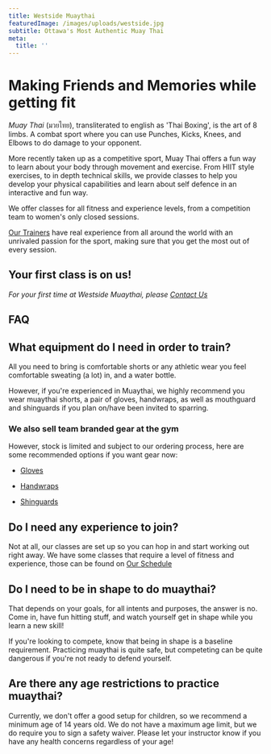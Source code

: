 ```yaml
---
title: Westside Muaythai
featuredImage: /images/uploads/westside.jpg
subtitle: Ottawa's Most Authentic Muay Thai
meta:
  title: ''
---
```


# Making Friends and Memories while getting fit

_Muay Thai_ (มวยไทย), transliterated to english as 'Thai Boxing', is the art of 8 limbs. A combat sport where you can use Punches, Kicks, Knees, and Elbows to do damage to your opponent.

More recently taken up as a competitive sport, Muay Thai offers a fun way to learn about your body through movement and exercise. From HIIT style exercises, to in depth technical skills, we provide classes to help you develop your physical capabilities and learn about self defence in an interactive and fun way.

We offer classes for all fitness and experience levels, from a competition team to women's only closed sessions.

[Our Trainers](/instructors) have real experience from all around the world with an unrivaled passion for the sport, making sure that you get the most out of every session.

## Your first class is on us!

_For your first time at Westside Muaythai, please [Contact Us](/contact)_

## FAQ

## What equipment do I need in order to train?

All you need to bring is comfortable shorts or any athletic wear you feel comfortable sweating (a lot) in, and a water bottle.

However, if you're experienced in Muaythai, we highly recommend you wear muaythai shorts, a pair of gloves, handwraps, as well as mouthguard and shinguards if you plan on/have been invited to sparring.

### We also sell team branded gear at the gym

However, stock is limited and subject to our ordering process, here are some recommended options if you want gear now:

- [Gloves](https://www.amazon.ca/RDX-Sparring-Training-Kickboxing-Punching/dp/B08MWSBKB6/ref=sr_1_1_sspa?crid=88V1AN44E72V&keywords=muay+thai+gloves&qid=1683644788&sprefix=muaythai+gloves%2Caps%2C72&sr=8-1-spons&psc=1&smid=A1XZFGTUY1OJKO&spLa=ZW5jcnlwdGVkUXVhbGlmaWVyPUExN1VSTjlaS0tXU05SJmVuY3J5cHRlZElkPUEwMDQxMzM3MTBNVzY4QTMxSjhROSZlbmNyeXB0ZWRBZElkPUEwNDU2Nzk2Q1dMWjM2UDExNk5ZJndpZGdldE5hbWU9c3BfYXRmJmFjdGlvbj1jbGlja1JlZGlyZWN0JmRvTm90TG9nQ2xpY2s9dHJ1ZQ==&_encoding=UTF8&tag=westsidemuayt-20&linkCode=ur2&linkId=1006b0325cc9599e2e70d996c36ccdc5&camp=15121&creative=330641)

- [Handwraps](https://www.amazon.ca/Meister-Adult-Semi-Elastic-MMA-Boxing/dp/B00BUHQFBK/ref=sxin_16_pa_sp_search_thematic_sspa?content-id=amzn1.sym.67df2caa-85de-4b75-82fc-83c9436f6fd1%253Aamzn1.sym.67df2caa-85de-4b75-82fc-83c9436f6fd1&crid=RAXNFBBDUIVV&cv_ct_cx=hand+wraps&keywords=hand+wraps&pd_rd_i=B00BUHQFBK&pd_rd_r=e5182c44-ae25-4eb4-be87-fc16c96c8f3a&pd_rd_w=d1Xcf&pd_rd_wg=S1mFV&pf_rd_p=67df2caa-85de-4b75-82fc-83c9436f6fd1&pf_rd_r=E8TCXKSSPV0VM0Y01AKQ&qid=1683645201&sbo=RZvfv%252F%252FHxDF%252BO5021pAnSA%253D%253D&sprefix=handwraps%252Caps%252C90&sr=1-2-acb80629-ce74-4cc5-9423-11e8801573fb-spons&psc=1&spLa=ZW5jcnlwdGVkUXVhbGlmaWVyPUExRDBBREZNWk9KTFIzJmVuY3J5cHRlZElkPUEwMDQ5NzkyMTZMU0FHRkdPTDhRSiZlbmNyeXB0ZWRBZElkPUEwMjM3Mzc4MzA3VkxNWDBTODcwQyZ3aWRnZXROYW1lPXNwX3NlYXJjaF90aGVtYXRpYyZhY3Rpb249Y2xpY2tSZWRpcmVjdCZkb05vdExvZ0NsaWNrPXRydWU=&_encoding=UTF8&=westsidemuayt-20&=ur2&=66cbb04c6f6cc939e233e03e81eb39fb&=15121&=330641)

- [Shinguards](https://www.amazon.ca/RDX-Kickboxing-Fighting-Protection-Protector/dp/B08NSSLXJX/ref=sr_1_2_sspa?crid=R86BDGSW8T6U&keywords=shin%2Bguards%2Bmuay%2Bthai&qid=1683645324&s=sports&sprefix=shingaurds%2Bmuaythai%2Csporting%2C64&sr=1-2-spons&smid=A1XZFGTUY1OJKO&spLa=ZW5jcnlwdGVkUXVhbGlmaWVyPUExSzdOMVFZNk82TVlaJmVuY3J5cHRlZElkPUEwMTU3NzQ4MU1PTEcwQkZPS0RHViZlbmNyeXB0ZWRBZElkPUEwMjcyNDg3M1VHTlZUSjVaN0ZRRyZ3aWRnZXROYW1lPXNwX2F0ZiZhY3Rpb249Y2xpY2tSZWRpcmVjdCZkb05vdExvZ0NsaWNrPXRydWU&th=1&psc=1&_encoding=UTF8&tag=westsidemuayt-20&linkCode=ur2&linkId=e506a659d0da9bcb0618a463fa4bdd74&camp=15121&creative=330641)

## Do I need any experience to join?

Not at all, our classes are set up so you can hop in and start working out right away. We have some classes that require a level of fitness and experience, those can be found on [Our Schedule](https://westsidemuaythai.com/schedule)

## Do I need to be in shape to do muaythai?

That depends on your goals, for all intents and purposes, the answer is no. Come in, have fun hitting stuff, and watch yourself get in shape while you learn a new skill!

If you're looking to compete, know that being in shape is a baseline requirement. Practicing muaythai is quite safe, but competeting can be quite dangerous if you're not ready to defend yourself.

## Are there any age restrictions to practice muaythai?

Currently, we don't offer a good setup for children, so we recommend a minimum age of 14 years old. We do not have a maximum age limit, but we do require you to sign a safety waiver. Please let your instructor know if you have any health concerns regardless of your age!

